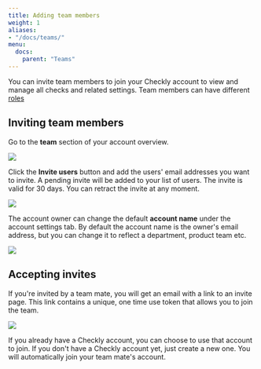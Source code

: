 ```yaml
---
title: Adding team members
weight: 1
aliases:
- "/docs/teams/"
menu:
  docs:
    parent: "Teams"
---
```


You can invite team members to join your Checkly account to view and manage all checks and related settings.
Team members can have different [roles](/docs/teams/roles/)

## Inviting team members

Go to the **team** section of your account overview.

![](/docs/images/teams/team.png)

Click the **Invite users** button and add the users' email addresses you want to invite. A pending invite will be added
to your list of users. The invite is valid for 30 days. You can retract the invite at any moment.

![](/docs/images/teams/send_invite.png)


The account owner can change the default **account name** under the account settings tab. By default the account name is the
owner's email address, but you can change it to reflect a department, product team etc.

![](/docs/images/teams/account_name.png)

## Accepting invites

If you're invited by a team mate, you will get an email with a link to an invite page. This link contains a unique, one time use
token that allows you to join the team.

![](/docs/images/teams/mail.png)

If you already have a Checkly account, you can choose to use that account to join. If you don't have a Checkly account yet,
just create a new one. You will automatically join your team mate's account.


